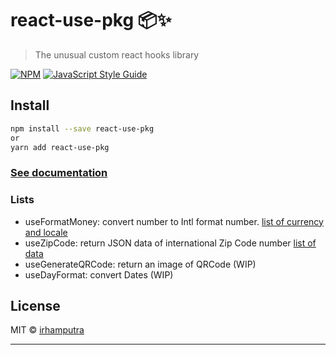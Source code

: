 # react-use-pkg 📦✨

> The unusual custom react hooks library

[![NPM](https://img.shields.io/npm/v/react-use-pkg.svg)](https://www.npmjs.com/package/react-use-pkg) [![JavaScript Style Guide](https://img.shields.io/badge/code_style-standard-brightgreen.svg)](https://standardjs.com)

## Install

```bash
npm install --save react-use-pkg
or
yarn add react-use-pkg
```

### [See documentation](https://github.com/irhamputra/react-use-pkg/wiki)

### Lists
* useFormatMoney: convert number to Intl format number.  [list of currency and locale](http://example.com)
* useZipCode: return JSON data of international Zip Code number [list of data](example.com)
* useGenerateQRCode: return an image of QRCode (WIP)
* useDayFormat: convert Dates (WIP)

## License

MIT © [irhamputra](https://github.com/irhamputra)

---
